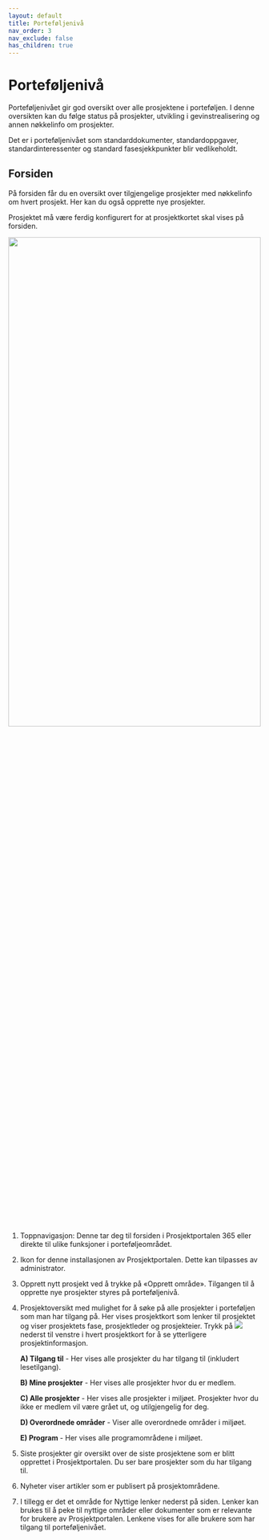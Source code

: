 ```yaml
---
layout: default
title: Porteføljenivå
nav_order: 3
nav_exclude: false
has_children: true
---
```


# Porteføljenivå

Porteføljenivået gir god oversikt over alle prosjektene i porteføljen. I denne oversikten kan du følge status på prosjekter, utvikling i gevinstrealisering og annen nøkkelinfo om prosjekter.

Det er i porteføljenivået som standarddokumenter, standardoppgaver, standardinteressenter og standard fasesjekkpunkter blir vedlikeholdt.

## Forsiden

På forsiden får du en oversikt over tilgjengelige prosjekter med
nøkkelinfo om hvert prosjekt. Her kan du også opprette nye prosjekter.

Prosjektet må være ferdig konfigurert for at prosjektkortet skal vises på forsiden.

<img src = "https://raw.githubusercontent.com/Puzzlepart/prosjektportalen-manual-kladd/main/Brukermanual/3%20Portefolje//media/3-Portefoljeforside.png" width ="100%" height ="50%" >     

1)  Toppnavigasjon: Denne tar deg til forsiden i Prosjektportalen 365 eller direkte til ulike funksjoner i porteføljeområdet.

2)  Ikon for denne installasjonen av Prosjektportalen. Dette kan
    tilpasses av administrator.

3)  Opprett nytt prosjekt ved å trykke på «Opprett område».
    Tilgangen til å opprette nye prosjekter styres på porteføljenivå.

4)  Prosjektoversikt med mulighet for å søke på alle prosjekter i
    porteføljen som man har tilgang på. Her vises prosjektkort som
    lenker til prosjektet og viser prosjektets fase, prosjektleder og prosjekteier. Trykk på ![](./media/3.2UtvidelseProsjektkort.png) nederst til venstre i hvert prosjektkort for å se ytterligere prosjektinformasjon.
    
    **A) Tilgang til** - Her vises alle prosjekter du har tilgang til (inkludert lesetilgang).
    
    **B) Mine prosjekter** - Her vises alle prosjekter hvor du er medlem.

    **C) Alle prosjekter** - Her vises alle prosjekter i miljøet. Prosjekter hvor du ikke er medlem vil være grået ut, og utilgjengelig for deg.

    **D) Overordnede områder** - Viser alle overordnede områder i miljøet.

    **E) Program** - Her vises alle programområdene i miljøet.

    
5)  Siste prosjekter gir oversikt over de siste prosjektene som er blitt opprettet i Prosjektportalen. Du ser bare prosjekter som du har tilgang til.

6)  Nyheter viser artikler som er publisert på prosjektområdene.
  
7)  I tillegg er det et område for Nyttige lenker nederst på siden. Lenker kan brukes til å peke til nyttige områder eller dokumenter som er relevante for brukere av Prosjektportalen. Lenkene vises for alle brukere     som har tilgang til porteføljenivået.


